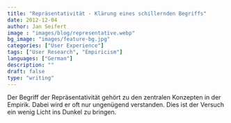 ```yaml
---
title: "Repräsentativität - Klärung eines schillernden Begriffs"
date: 2012-12-04
author: Jan Seifert
image : "images/blog/representative.webp"
bg_image: "images/feature-bg.jpg"
categories: ["User Experience"]
tags: ["User Research", "Empiricism"]
languages: ["German"]
description: ""
draft: false
type: "writing"
---
```



Der Begriff der Repräsentativität gehört zu den zentralen Konzepten in der Empirik. Dabei wird er oft nur ungenügend verstanden. Dies ist der Versuch ein wenig Licht ins Dunkel zu bringen. </p>
